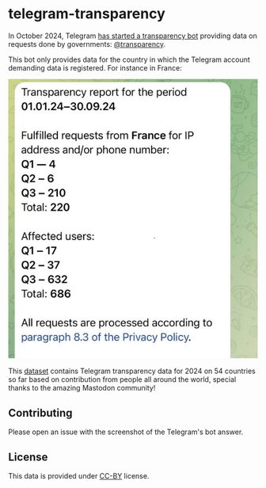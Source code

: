 # telegram-transparency

In October 2024, Telegram [has started a transparency bot](https://www.404media.co/telegram-confirms-it-gave-u-s-user-data-to-the-cops/) providing data on requests done by governments: [@transparency](https://t.me/transparency).

This bot only provides data for the country in which the Telegram account demanding data is registered. For instance in France:

![](img/fra_2024-10-10.jpg)

This [dataset](dataset.json) contains Telegram transparency data for 2024 on 54 countries so far based on contribution from people all around the world, special thanks to the amazing Mastodon community!

## Contributing

Please open an issue with the screenshot of the Telegram's bot answer.

## License

This data is provided under [CC-BY](https://creativecommons.org/licenses/by/4.0/deed.en) license.

